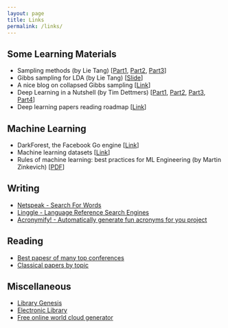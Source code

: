 ```yaml
---
layout: page
title: Links
permalink: /links/
---
```


## Some Learning Materials

- Sampling methods (by Lie Tang) [[Part1](http://leitang.net/presentation/sampling_methods_part1.pdf), [Part2](http://leitang.net/presentation/sampling_methods_part2.pdf), [Part3](http://leitang.net/presentation/sampling_methods_part1.pdf)]
- Gibbs sampling for LDA (by Lie Tang) [[Slide](http://leitang.net/presentation/LDA-Gibbs.pdf)]
- A nice blog on collapsed Gibbs sampling [[Link](https://lingpipe-blog.com/2010/07/13/collapsed-gibbs-sampling-for-lda-bayesian-naive-bayes/)]
- Deep Learning in a Nutshell (by Tim Dettmers) [[Part1](https://devblogs.nvidia.com/deep-learning-nutshell-core-concepts/), [Part2](https://devblogs.nvidia.com/parallelforall/deep-learning-nutshell-history-training/), [Part3](https://devblogs.nvidia.com/parallelforall/deep-learning-nutshell-sequence-learning/), [Part4](https://devblogs.nvidia.com/parallelforall/deep-learning-nutshell-reinforcement-learning/)]
- Deep learning papers reading roadmap [[Link](https://github.com/songrotek/Deep-Learning-Papers-Reading-Roadmap)]

## Machine Learning

- DarkForest, the Facebook Go engine [[Link](https://github.com/facebookresearch/darkforestGo)]
- Machine learning datasets [[Link](https://en.wikipedia.org/wiki/List_of_datasets_for_machine_learning_research)]
- Rules of machine learning: best practices for ML Engineering (by Martin Zinkevich) [[PDF](http://martin.zinkevich.org/rules_of_ml/rules_of_ml.pdf)]

## Writing

- [Netspeak - Search For Words](http://www.netspeak.org/)
- [Linggle - Language Reference Search Engines](https://sites.google.com/)
- [Acronymify! - Automatically generate fun acronyms for you project](http://acronymify.com/)

## Reading

- [Best papesr of many top conferences](http://jeffhuang.com/best_paper_awards.html)
- [Classical papers by topic](http://rboutaba.cs.uwaterloo.ca/Courses/CS856-F15/readinglist.html)

## Miscellaneous

- [Library Genesis](http://gen.lib.rus.ec/)
- [Electronic Library](http://en.bookfi.org/)
- [Free online world cloud generator](http://www.wordclouds.com/)
